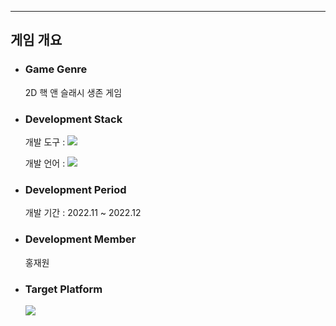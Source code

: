 <hr>
<h2 id="Outline">게임 개요</h2>
<ul>
    <li>
        <h3>Game Genre</h3>
        2D 핵 앤 슬래시 생존 게임
    </li> 
    <li>
        <h3>Development Stack</h3>
        <p>개발 도구 : <img src="https://img.shields.io/badge/visualstudiocode-007ACC?style=flat&logo=visualstudiocode&logoColor=white"/></p>
        <p>개발 언어 : <img src="https://img.shields.io/badge/python-3776AB?style=flat&logo=python&logoColor=white"/></p>
    </li>
    <li>
        <h3>Development Period</h3>
        <p>개발 기간 : 2022.11 ~ 2022.12</p>
    </li>
    <li>
        <h3>Development Member</h3>
        홍재원
    </li>
    <li>
        <h3>Target Platform</h3>
        <img src="https://img.shields.io/badge/Windows-0078D4?style=flat&logo=windows&logoColor=white"/>
    </li>
</ul>
